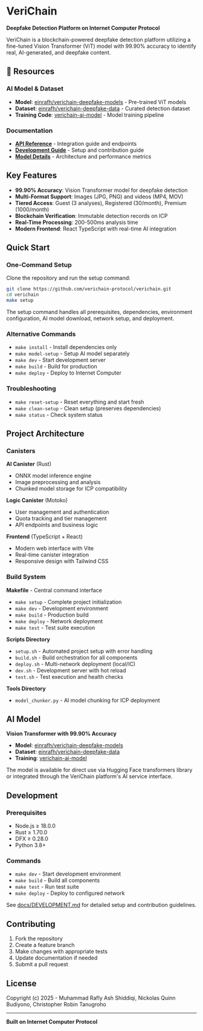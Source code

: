 # VeriChain

**Deepfake Detection Platform on Internet Computer Protocol**

VeriChain is a blockchain-powered deepfake detection platform utilizing a fine-tuned Vision Transformer (ViT) model with 99.90% accuracy to identify real, AI-generated, and deepfake content.

## 🔗 Resources

### AI Model & Dataset
- **Model**: [einrafh/verichain-deepfake-models](https://huggingface.co/einrafh/verichain-deepfake-models) - Pre-trained ViT models
- **Dataset**: [einrafh/verichain-deepfake-data](https://huggingface.co/datasets/einrafh/verichain-deepfake-data) - Curated detection dataset
- **Training Code**: [verichain-ai-model](https://github.com/verichain-protocol/verichain-ai-model) - Model training pipeline

### Documentation
- **[API Reference](docs/API.md)** - Integration guide and endpoints
- **[Development Guide](docs/DEVELOPMENT.md)** - Setup and contribution guide
- **[Model Details](docs/MODEL.md)** - Architecture and performance metrics

## Key Features

- **99.90% Accuracy**: Vision Transformer model for deepfake detection
- **Multi-Format Support**: Images (JPG, PNG) and videos (MP4, MOV)
- **Tiered Access**: Guest (3 analyses), Registered (30/month), Premium (1000/month)
- **Blockchain Verification**: Immutable detection records on ICP
- **Real-Time Processing**: 200-500ms analysis time
- **Modern Frontend**: React TypeScript with real-time AI integration

## Quick Start

### One-Command Setup

Clone the repository and run the setup command:
```bash
git clone https://github.com/verichain-protocol/verichain.git
cd verichain
make setup
```

The setup command handles all prerequisites, dependencies, environment configuration, AI model download, network setup, and deployment.

### Alternative Commands

- `make install` - Install dependencies only
- `make model-setup` - Setup AI model separately  
- `make dev` - Start development server
- `make build` - Build for production
- `make deploy` - Deploy to Internet Computer

### Troubleshooting

- `make reset-setup` - Reset everything and start fresh
- `make clean-setup` - Clean setup (preserves dependencies)
- `make status` - Check system status

## Project Architecture

### Canisters

**AI Canister** (Rust)
- ONNX model inference engine
- Image preprocessing and analysis
- Chunked model storage for ICP compatibility

**Logic Canister** (Motoko)
- User management and authentication
- Quota tracking and tier management
- API endpoints and business logic

**Frontend** (TypeScript + React)
- Modern web interface with Vite
- Real-time canister integration
- Responsive design with Tailwind CSS

### Build System

**Makefile** - Central command interface
- `make setup` - Complete project initialization
- `make dev` - Development environment
- `make build` - Production build
- `make deploy` - Network deployment
- `make test` - Test suite execution

**Scripts Directory**  
- `setup.sh` - Automated project setup with error handling
- `build.sh` - Build orchestration for all components
- `deploy.sh` - Multi-network deployment (local/IC)
- `dev.sh` - Development server with hot reload
- `test.sh` - Test execution and health checks

**Tools Directory**
- `model_chunker.py` - AI model chunking for ICP deployment

## AI Model

**Vision Transformer with 99.90% Accuracy**

- **Model**: [einrafh/verichain-deepfake-models](https://huggingface.co/einrafh/verichain-deepfake-models)
- **Dataset**: [einrafh/verichain-deepfake-data](https://huggingface.co/datasets/einrafh/verichain-deepfake-data)  
- **Training**: [verichain-ai-model](https://github.com/verichain-protocol/verichain-ai-model)

The model is available for direct use via Hugging Face transformers library or integrated through the VeriChain platform's AI service interface.

## Development

### Prerequisites
- Node.js ≥ 18.0.0
- Rust ≥ 1.70.0
- DFX ≥ 0.28.0
- Python 3.8+

### Commands
- `make dev` - Start development environment
- `make build` - Build all components  
- `make test` - Run test suite
- `make deploy` - Deploy to configured network

See [docs/DEVELOPMENT.md](docs/DEVELOPMENT.md) for detailed setup and contribution guidelines.

## Contributing

1. Fork the repository
2. Create a feature branch
3. Make changes with appropriate tests
4. Update documentation if needed
5. Submit a pull request

## License

Copyright (c) 2025 - Muhammad Rafly Ash Shiddiqi, Nickolas Quinn Budiyono, Christopher Robin Tanugroho

---

**Built on Internet Computer Protocol**
